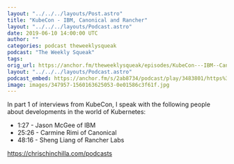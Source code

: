 ```yaml
---
layout: "../../../layouts/Post.astro"
title: "KubeCon - IBM, Canonical and Rancher"
layout: "../../../layouts/Podcast.astro"
date: 2019-06-10 14:00:00 UTC
author: ""
categories: podcast theweeklysqueak
podcast: "The Weekly Squeak"
tags:
orig_url: https://anchor.fm/theweeklysqueak/episodes/KubeCon---IBM--Canonical-and-Rancher-e48qmp
layout: "../../../layouts/Podcast.astro"
podcast_embed: https://anchor.fm/s/2ab8734/podcast/play/3483801/https%3A%2F%2Fd3ctxlq1ktw2nl.cloudfront.net%2Fstaging%2F2019-5-6%2F16527616-44100-2-0f10f8b98c827.m4a
image: images/347957-1560163625053-0e01586c3f61f.jpg
---
```

In part 1 of interviews from KubeCon, I speak with the following people about developments in the world of Kubernetes:

- 1:27 - Jason McGee of IBM
- 25:26 - Carmine Rimi of Canonical
- 48:16 - Sheng Liang of Rancher Labs

https://chrischinchilla.com/podcasts